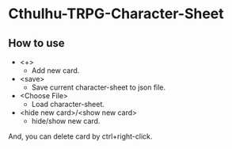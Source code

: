 # Cthulhu-TRPG-Character-Sheet

## How to use
- <+>
  -  Add new card.
- <save\>
  - Save current character-sheet to json file.
- <Choose File\>
  - Load character-sheet.
- <hide new card\>/<show new card\>
  - hide/show new card.

And, you can delete card by ctrl+right-click.
